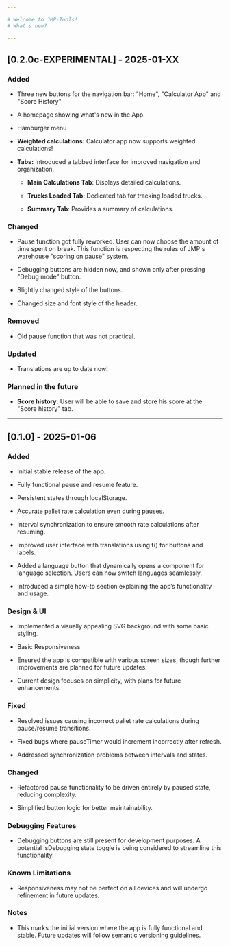 ```yaml
---

# Welcome to JMP-Tools!
# What's new?

---
```


## [0.2.0c-EXPERIMENTAL] - 2025-01-XX

### Added

- Three new buttons for the navigation bar: "Home", "Calculator App" and "Score History"

- A homepage showing what's new in the App.

- Hamburger menu

- **Weighted calculations:** Calculator app now supports weighted calculations!

- **Tabs:** Introduced a tabbed interface for improved navigation and organization.

  - **Main Calculations Tab**: Displays detailed calculations.

  - **Trucks Loaded Tab**: Dedicated tab for tracking loaded trucks.

  - **Summary Tab**: Provides a summary of calculations.

### Changed

- Pause function got fully reworked. User can now choose the amount of time spent on break. This function is respecting the rules of JMP's warehouse "scoring on pause" system.

- Debugging buttons are hidden now, and shown only after pressing "Debug mode" button.

- Slightly changed style of the buttons.

- Changed size and font style of the header.

### Removed

- Old pause function that was not practical.

### Updated

- Translations are up to date now!

### Planned in the future

- **Score history:** User will be able to save and store his score at the "Score history" tab.

---

## [0.1.0] - 2025-01-06

### Added

- Initial stable release of the app.

- Fully functional pause and resume feature.

- Persistent states through localStorage.

- Accurate pallet rate calculation even during pauses.

- Interval synchronization to ensure smooth rate calculations after resuming.

- Improved user interface with translations using t() for buttons and labels.

- Added a language button that dynamically opens a component for language selection. Users can now switch languages seamlessly.

- Introduced a simple how-to section explaining the app’s functionality and usage.

### Design & UI

- Implemented a visually appealing SVG background with some basic styling.

- Basic Responsiveness

- Ensured the app is compatible with various screen sizes, though further improvements are planned for future updates.

- Current design focuses on simplicity, with plans for future enhancements.

### Fixed

- Resolved issues causing incorrect pallet rate calculations during pause/resume transitions.

- Fixed bugs where pauseTimer would increment incorrectly after refresh.

- Addressed synchronization problems between intervals and states.

### Changed

- Refactored pause functionality to be driven entirely by paused state, reducing complexity.

- Simplified button logic for better maintainability.

### Debugging Features

- Debugging buttons are still present for development purposes. A potential isDebugging state toggle is being considered to streamline this functionality.

### Known Limitations

- Responsiveness may not be perfect on all devices and will undergo refinement in future updates.

### Notes

- This marks the initial version where the app is fully functional and stable. Future updates will follow semantic versioning guidelines.

